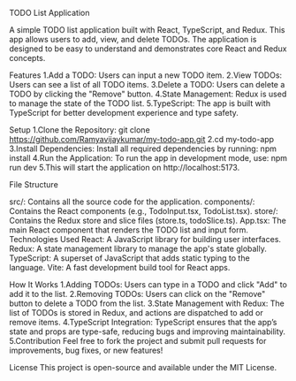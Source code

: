
TODO List Application

A simple TODO list application built with React, TypeScript, and Redux. This app allows users to add, view, and delete TODOs. The application is designed to be easy to understand and demonstrates core React and Redux concepts.

Features
1.Add a TODO: Users can input a new TODO item.
2.View TODOs: Users can see a list of all TODO items.
3.Delete a TODO: Users can delete a TODO by clicking the "Remove" button.
4.State Management: Redux is used to manage the state of the TODO list.
5.TypeScript: The app is built with TypeScript for better development experience and type safety.

Setup
1.Clone the Repository: git clone https://github.com/Ramyavijaykumar/my-todo-app.git
2.cd my-todo-app
3.Install Dependencies: Install all required dependencies by running: npm install
4.Run the Application: To run the app in development mode, use: npm run dev
5.This will start the application on http://localhost:5173.

File Structure

src/: Contains all the source code for the application.
components/: Contains the React components (e.g., TodoInput.tsx, TodoList.tsx).
store/: Contains the Redux store and slice files (store.ts, todoSlice.ts).
App.tsx: The main React component that renders the TODO list and input form.
Technologies Used
React: A JavaScript library for building user interfaces.
Redux: A state management library to manage the app's state globally.
TypeScript: A superset of JavaScript that adds static typing to the language.
Vite: A fast development build tool for React apps.

How It Works
1.Adding TODOs:
Users can type in a TODO and click "Add" to add it to the list.
2.Removing TODOs:
Users can click on the "Remove" button to delete a TODO from the list.
3.State Management with Redux:
The list of TODOs is stored in Redux, and actions are dispatched to add or remove items.
4.TypeScript Integration:
TypeScript ensures that the app’s state and props are type-safe, reducing bugs and improving maintainability.
5.Contribution
Feel free to fork the project and submit pull requests for improvements, bug fixes, or new features!

License
This project is open-source and available under the MIT License.
